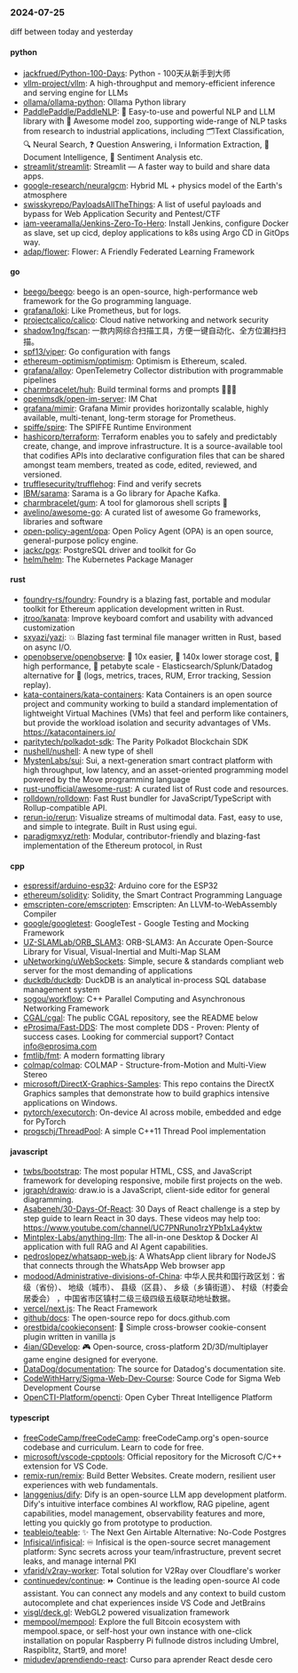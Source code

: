 ### 2024-07-25
diff between today and yesterday

#### python
* [jackfrued/Python-100-Days](https://github.com/jackfrued/Python-100-Days): Python - 100天从新手到大师
* [vllm-project/vllm](https://github.com/vllm-project/vllm): A high-throughput and memory-efficient inference and serving engine for LLMs
* [ollama/ollama-python](https://github.com/ollama/ollama-python): Ollama Python library
* [PaddlePaddle/PaddleNLP](https://github.com/PaddlePaddle/PaddleNLP): 👑 Easy-to-use and powerful NLP and LLM library with 🤗 Awesome model zoo, supporting wide-range of NLP tasks from research to industrial applications, including 🗂Text Classification, 🔍 Neural Search, ❓ Question Answering, ℹ️ Information Extraction, 📄 Document Intelligence, 💌 Sentiment Analysis etc.
* [streamlit/streamlit](https://github.com/streamlit/streamlit): Streamlit — A faster way to build and share data apps.
* [google-research/neuralgcm](https://github.com/google-research/neuralgcm): Hybrid ML + physics model of the Earth's atmosphere
* [swisskyrepo/PayloadsAllTheThings](https://github.com/swisskyrepo/PayloadsAllTheThings): A list of useful payloads and bypass for Web Application Security and Pentest/CTF
* [iam-veeramalla/Jenkins-Zero-To-Hero](https://github.com/iam-veeramalla/Jenkins-Zero-To-Hero): Install Jenkins, configure Docker as slave, set up cicd, deploy applications to k8s using Argo CD in GitOps way.
* [adap/flower](https://github.com/adap/flower): Flower: A Friendly Federated Learning Framework

#### go
* [beego/beego](https://github.com/beego/beego): beego is an open-source, high-performance web framework for the Go programming language.
* [grafana/loki](https://github.com/grafana/loki): Like Prometheus, but for logs.
* [projectcalico/calico](https://github.com/projectcalico/calico): Cloud native networking and network security
* [shadow1ng/fscan](https://github.com/shadow1ng/fscan): 一款内网综合扫描工具，方便一键自动化、全方位漏扫扫描。
* [spf13/viper](https://github.com/spf13/viper): Go configuration with fangs
* [ethereum-optimism/optimism](https://github.com/ethereum-optimism/optimism): Optimism is Ethereum, scaled.
* [grafana/alloy](https://github.com/grafana/alloy): OpenTelemetry Collector distribution with programmable pipelines
* [charmbracelet/huh](https://github.com/charmbracelet/huh): Build terminal forms and prompts 🤷🏻‍♀️
* [openimsdk/open-im-server](https://github.com/openimsdk/open-im-server): IM Chat
* [grafana/mimir](https://github.com/grafana/mimir): Grafana Mimir provides horizontally scalable, highly available, multi-tenant, long-term storage for Prometheus.
* [spiffe/spire](https://github.com/spiffe/spire): The SPIFFE Runtime Environment
* [hashicorp/terraform](https://github.com/hashicorp/terraform): Terraform enables you to safely and predictably create, change, and improve infrastructure. It is a source-available tool that codifies APIs into declarative configuration files that can be shared amongst team members, treated as code, edited, reviewed, and versioned.
* [trufflesecurity/trufflehog](https://github.com/trufflesecurity/trufflehog): Find and verify secrets
* [IBM/sarama](https://github.com/IBM/sarama): Sarama is a Go library for Apache Kafka.
* [charmbracelet/gum](https://github.com/charmbracelet/gum): A tool for glamorous shell scripts 🎀
* [avelino/awesome-go](https://github.com/avelino/awesome-go): A curated list of awesome Go frameworks, libraries and software
* [open-policy-agent/opa](https://github.com/open-policy-agent/opa): Open Policy Agent (OPA) is an open source, general-purpose policy engine.
* [jackc/pgx](https://github.com/jackc/pgx): PostgreSQL driver and toolkit for Go
* [helm/helm](https://github.com/helm/helm): The Kubernetes Package Manager

#### rust
* [foundry-rs/foundry](https://github.com/foundry-rs/foundry): Foundry is a blazing fast, portable and modular toolkit for Ethereum application development written in Rust.
* [jtroo/kanata](https://github.com/jtroo/kanata): Improve keyboard comfort and usability with advanced customization
* [sxyazi/yazi](https://github.com/sxyazi/yazi): 💥 Blazing fast terminal file manager written in Rust, based on async I/O.
* [openobserve/openobserve](https://github.com/openobserve/openobserve): 🚀 10x easier, 🚀 140x lower storage cost, 🚀 high performance, 🚀 petabyte scale - Elasticsearch/Splunk/Datadog alternative for 🚀 (logs, metrics, traces, RUM, Error tracking, Session replay).
* [kata-containers/kata-containers](https://github.com/kata-containers/kata-containers): Kata Containers is an open source project and community working to build a standard implementation of lightweight Virtual Machines (VMs) that feel and perform like containers, but provide the workload isolation and security advantages of VMs. https://katacontainers.io/
* [paritytech/polkadot-sdk](https://github.com/paritytech/polkadot-sdk): The Parity Polkadot Blockchain SDK
* [nushell/nushell](https://github.com/nushell/nushell): A new type of shell
* [MystenLabs/sui](https://github.com/MystenLabs/sui): Sui, a next-generation smart contract platform with high throughput, low latency, and an asset-oriented programming model powered by the Move programming language
* [rust-unofficial/awesome-rust](https://github.com/rust-unofficial/awesome-rust): A curated list of Rust code and resources.
* [rolldown/rolldown](https://github.com/rolldown/rolldown): Fast Rust bundler for JavaScript/TypeScript with Rollup-compatible API.
* [rerun-io/rerun](https://github.com/rerun-io/rerun): Visualize streams of multimodal data. Fast, easy to use, and simple to integrate. Built in Rust using egui.
* [paradigmxyz/reth](https://github.com/paradigmxyz/reth): Modular, contributor-friendly and blazing-fast implementation of the Ethereum protocol, in Rust

#### cpp
* [espressif/arduino-esp32](https://github.com/espressif/arduino-esp32): Arduino core for the ESP32
* [ethereum/solidity](https://github.com/ethereum/solidity): Solidity, the Smart Contract Programming Language
* [emscripten-core/emscripten](https://github.com/emscripten-core/emscripten): Emscripten: An LLVM-to-WebAssembly Compiler
* [google/googletest](https://github.com/google/googletest): GoogleTest - Google Testing and Mocking Framework
* [UZ-SLAMLab/ORB_SLAM3](https://github.com/UZ-SLAMLab/ORB_SLAM3): ORB-SLAM3: An Accurate Open-Source Library for Visual, Visual-Inertial and Multi-Map SLAM
* [uNetworking/uWebSockets](https://github.com/uNetworking/uWebSockets): Simple, secure & standards compliant web server for the most demanding of applications
* [duckdb/duckdb](https://github.com/duckdb/duckdb): DuckDB is an analytical in-process SQL database management system
* [sogou/workflow](https://github.com/sogou/workflow): C++ Parallel Computing and Asynchronous Networking Framework
* [CGAL/cgal](https://github.com/CGAL/cgal): The public CGAL repository, see the README below
* [eProsima/Fast-DDS](https://github.com/eProsima/Fast-DDS): The most complete DDS - Proven: Plenty of success cases. Looking for commercial support? Contact info@eprosima.com
* [fmtlib/fmt](https://github.com/fmtlib/fmt): A modern formatting library
* [colmap/colmap](https://github.com/colmap/colmap): COLMAP - Structure-from-Motion and Multi-View Stereo
* [microsoft/DirectX-Graphics-Samples](https://github.com/microsoft/DirectX-Graphics-Samples): This repo contains the DirectX Graphics samples that demonstrate how to build graphics intensive applications on Windows.
* [pytorch/executorch](https://github.com/pytorch/executorch): On-device AI across mobile, embedded and edge for PyTorch
* [progschj/ThreadPool](https://github.com/progschj/ThreadPool): A simple C++11 Thread Pool implementation

#### javascript
* [twbs/bootstrap](https://github.com/twbs/bootstrap): The most popular HTML, CSS, and JavaScript framework for developing responsive, mobile first projects on the web.
* [jgraph/drawio](https://github.com/jgraph/drawio): draw.io is a JavaScript, client-side editor for general diagramming.
* [Asabeneh/30-Days-Of-React](https://github.com/Asabeneh/30-Days-Of-React): 30 Days of React challenge is a step by step guide to learn React in 30 days. These videos may help too: https://www.youtube.com/channel/UC7PNRuno1rzYPb1xLa4yktw
* [Mintplex-Labs/anything-llm](https://github.com/Mintplex-Labs/anything-llm): The all-in-one Desktop & Docker AI application with full RAG and AI Agent capabilities.
* [pedroslopez/whatsapp-web.js](https://github.com/pedroslopez/whatsapp-web.js): A WhatsApp client library for NodeJS that connects through the WhatsApp Web browser app
* [modood/Administrative-divisions-of-China](https://github.com/modood/Administrative-divisions-of-China): 中华人民共和国行政区划：省级（省份）、 地级（城市）、 县级（区县）、 乡级（乡镇街道）、 村级（村委会居委会） ，中国省市区镇村二级三级四级五级联动地址数据。
* [vercel/next.js](https://github.com/vercel/next.js): The React Framework
* [github/docs](https://github.com/github/docs): The open-source repo for docs.github.com
* [orestbida/cookieconsent](https://github.com/orestbida/cookieconsent): 🍪 Simple cross-browser cookie-consent plugin written in vanilla js
* [4ian/GDevelop](https://github.com/4ian/GDevelop): 🎮 Open-source, cross-platform 2D/3D/multiplayer game engine designed for everyone.
* [DataDog/documentation](https://github.com/DataDog/documentation): The source for Datadog's documentation site.
* [CodeWithHarry/Sigma-Web-Dev-Course](https://github.com/CodeWithHarry/Sigma-Web-Dev-Course): Source Code for Sigma Web Development Course
* [OpenCTI-Platform/opencti](https://github.com/OpenCTI-Platform/opencti): Open Cyber Threat Intelligence Platform

#### typescript
* [freeCodeCamp/freeCodeCamp](https://github.com/freeCodeCamp/freeCodeCamp): freeCodeCamp.org's open-source codebase and curriculum. Learn to code for free.
* [microsoft/vscode-cpptools](https://github.com/microsoft/vscode-cpptools): Official repository for the Microsoft C/C++ extension for VS Code.
* [remix-run/remix](https://github.com/remix-run/remix): Build Better Websites. Create modern, resilient user experiences with web fundamentals.
* [langgenius/dify](https://github.com/langgenius/dify): Dify is an open-source LLM app development platform. Dify's intuitive interface combines AI workflow, RAG pipeline, agent capabilities, model management, observability features and more, letting you quickly go from prototype to production.
* [teableio/teable](https://github.com/teableio/teable): ✨ The Next Gen Airtable Alternative: No-Code Postgres
* [Infisical/infisical](https://github.com/Infisical/infisical): ♾ Infisical is the open-source secret management platform: Sync secrets across your team/infrastructure, prevent secret leaks, and manage internal PKI
* [vfarid/v2ray-worker](https://github.com/vfarid/v2ray-worker): Total solution for V2Ray over Cloudflare's worker
* [continuedev/continue](https://github.com/continuedev/continue): ⏩ Continue is the leading open-source AI code assistant. You can connect any models and any context to build custom autocomplete and chat experiences inside VS Code and JetBrains
* [visgl/deck.gl](https://github.com/visgl/deck.gl): WebGL2 powered visualization framework
* [mempool/mempool](https://github.com/mempool/mempool): Explore the full Bitcoin ecosystem with mempool.space, or self-host your own instance with one-click installation on popular Raspberry Pi fullnode distros including Umbrel, Raspiblitz, Start9, and more!
* [midudev/aprendiendo-react](https://github.com/midudev/aprendiendo-react): Curso para aprender React desde cero
